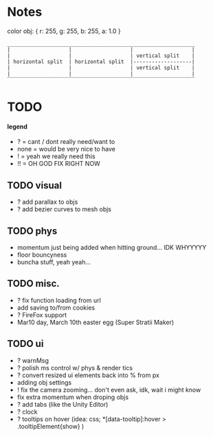 # Notes ################
color obj: { r: 255, g: 255, b: 255, a: 1.0 }

    _____________________________________________________________
    |                   |                   |                   |
    |                   |                   | vertical split    |
    | horizontal split  | horizontal split  |-------------------|
    |                   |                   | vertical split    |
    |                   |                   |                   |
    ‾‾‾‾‾‾‾‾‾‾‾‾‾‾‾‾‾‾‾‾‾‾‾‾‾‾‾‾‾‾‾‾‾‾‾‾‾‾‾‾‾‾‾‾‾‾‾‾‾‾‾‾‾‾‾‾‾‾‾‾‾

# TODO ################

#### legend
- ? = cant / dont really need/want to
- none = would be very nice to have
- ! = yeah we really need this
- !! = OH GOD FIX RIGHT NOW

## TODO visual
- ? add parallax to objs
- ? add bezier curves to mesh objs

## TODO phys
- momentum just being added when hitting ground... IDK WHYYYYY
- floor bouncyness
- buncha stuff, yeah yeah...

## TODO misc.
- ? fix function loading from url
- add saving to/from cookies
- ? FireFox support
- Mar10 day, March 10th easter egg (Super Stratii Maker)

## TODO ui
- ? warnMsg
- ? polish ms control w/ phys & render tics
- ? convert resized ui elements back into % from px
- adding obj settings
- ! fix the camera zooming... don't even ask, idk, wait i might know
- fix extra momentum when droping objs
- ? add tabs (like the Unity Editor)
- ? clock
- ? tooltips on hover (idea: css;
    *[data-tooltip]:hover > .tooltipElement{show}
    )
